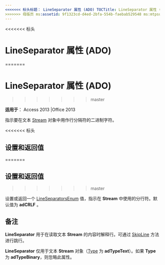 ```yaml
---
<<<<<<< 标头标题： LineSeparator 属性 (ADO) TOCTitle: LineSeparator 属性 (ADO) === 标题： LineSeparator 属性 (ADO) TOCTitle: LineSeparator 属性 (ADO)
>>>>>>> 母版页 ms:assetid: 9f1323cd-d4ed-2bfa-554b-faebab529548 ms:mtpsurl: https://msdn.microsoft.com/library/JJ249729(v=office.15) ms:contentKeyID: 48546676 ms.date: 09/18/2015 mtps_version: office.15.aspx
---
```


<<<<<<< 标头
# <a name="lineseparator-property-ado"></a>LineSeparator 属性 (ADO)
=======
# <a name="lineseparator-property-ado"></a>LineSeparator 属性 (ADO)
>>>>>>> master


**适用于**： Access 2013 |Office 2013

指示要在文本 [Stream](stream-object-ado.md) 对象中用作行分隔符的二进制字符。

<<<<<<< 标头
## <a name="settings-and-return-values"></a>设置和返回值
=======
## <a name="settings-and-return-values"></a>设置和返回值
>>>>>>> master

设置或返回一个 [LineSeparatorsEnum](lineseparatorsenum.md) 值，指示在 **Stream** 中使用的分行符。默认值为 **adCRLF** 。

## <a name="remarks"></a>备注

**LineSeparator** 用于在读取文本 **Stream** 的内容时解释行。可通过 [SkipLine](skipline-method-ado.md) 方法进行跳行。

**LineSeparator** 仅用于文本 **Stream** 对象（[Type](type-property-ado-stream.md) 为 **adTypeText**）。如果 **Type** 为 **adTypeBinary**，则忽略此属性。

